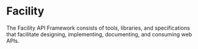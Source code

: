 # Facility
The Facility API Framework consists of tools, libraries, and specifications that facilitate designing, implementing, documenting, and consuming web APIs.
